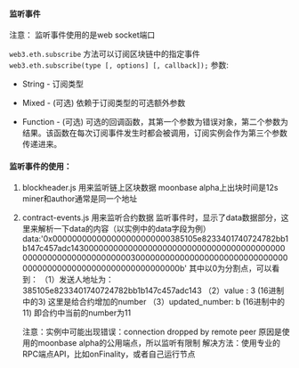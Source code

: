 #### 监听事件

注意： 监听事件使用的是web socket端口

`web3.eth.subscribe` 方法可以订阅区块链中的指定事件
`web3.eth.subscribe(type [, options] [, callback]);`
参数:
- String - 订阅类型

- Mixed - (可选) 依赖于订阅类型的可选额外参数

- Function - (可选) 可选的回调函数，其第一个参数为错误对象，第二个参数为结果。该函数在每次订阅事件发生时都会被调用，订阅实例会作为第三个参数传递进来。


#### 监听事件的使用：
1. blockheader.js 用来监听链上区块数据
    moonbase alpha上出块时间是12s
    miner和author通常是同一个地址

2. contract-events.js 用来监听合约数据
    监听事件时，显示了data数据部分，这里来解析一下data的内容（以实例中的data字段为例）
    data:'0x000000000000000000000000385105e8233401740724782bb1b147c457adc1430000000000000000000000000000000000000000000000000000000000000003000000000000000000000000000000000000000000000000000000000000000b'
    其中以0为分割点，可以看到：
    （1）发送人地址为：385105e8233401740724782bb1b147c457adc143
    （2）value : 3 (16进制中的3) 这里是给合约增加的number
    （3）updated_number: b (16进制中的11) 即合约中当前的number为11

    注意：实例中可能出现错误：connection dropped by remote peer
    原因是使用的moonbase alpha的公用端点，所以监听有限制
    解决方法：使用专业的RPC端点API，比如onFinality，或者自己运行节点
